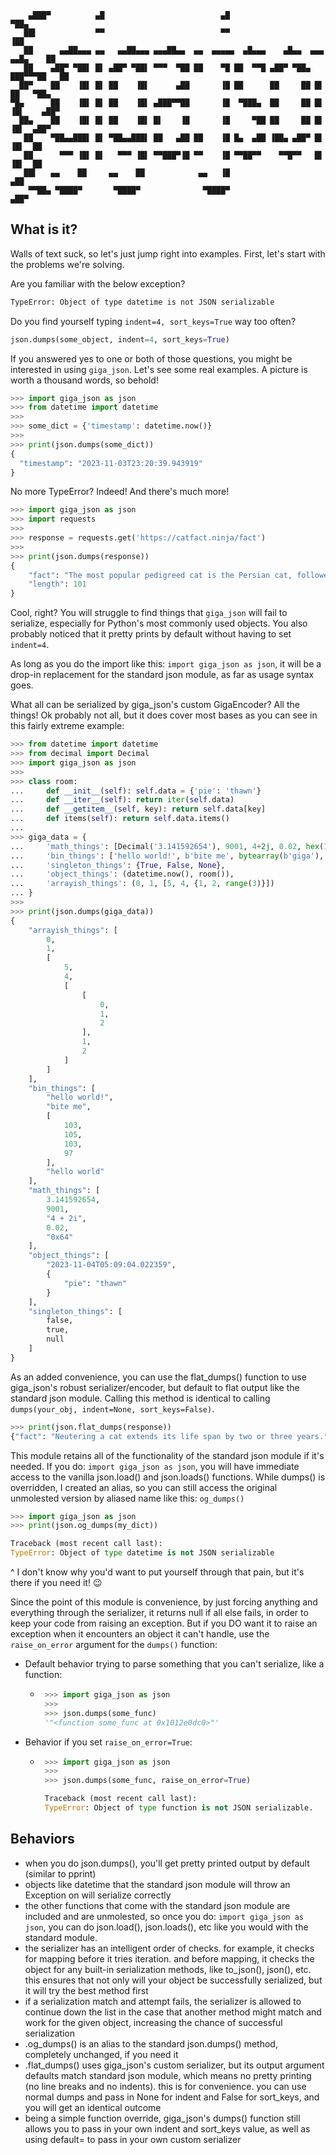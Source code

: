 ```
    ▄███▀          ▄█                          ▄█                           ▀██▄
   ██▌             ▀▀                          ▀▀                             ▐██
   ██      ▄▄██▄▄▄ ▄▄   ▄▄██▄▄▄ ▄▄▄██▄▄  ▄▄  ▄▄▄▄▄  ▄█▄▄▄    ▄█▄▄  ▄▄▄ ▄▄█▄    ██
   ██    ▄██▀ ▀██▌ █▌ ▄██▀ ▀██▌ ▀▀▀  ▀██ ██    ▀█ ██  ▀▀█ ▄██▀ ▀██▄ ███▀▀▀██   ██
  ██▀    ██    ▐█▌ █▌ ██    ▐█▌      ▄██       ▐█ ██      ██     ██ █▌    ██   ▀██▄
▀█▄      ██    ▐█▌ █▌ ██    ▐█▌ ▄███▀▀██       ▐█  ▀███▄  ██     ██ █▌    ▐█▌    ▄██▀
  ██▄    ██    ▐█▌ █▌ ██    ▐█▌ █▌    ▐█       ▐█     ▀██ ██     ██ █▌    ▐█▌  ▄██▀
   ██    ▀██▄▄███▌ █▌ ▀██▄▄███▌ ██   ▄██ ██    ▐█ █▄  ▄██ ▐██▄ ▄██▀ █▌    ▐█▌  ██
   ██      ▀▀▀ ▐█▌ █▌   ▀▀▀ ▐█▌ ▀▀███▀▐█ ▀▀    ▐█ ▀▀██▀▀    ▀▀█▀▀   █▌    ▐█▌  ██
   ██▌   ▄▄    ██     ▄▄    ██            ▄▄   ▐█                             ▄██
    ▀▀██▄ ▀████▀       ▀████▀              ▀████▀                           ▄██▀
```

## What is it?
Walls of text suck, so let's just jump right into examples.  First, let's start with the problems we're solving.

Are you familiar with the below exception?
```bash
TypeError: Object of type datetime is not JSON serializable
```

Do you find yourself typing `indent=4, sort_keys=True` way too often?
```python
json.dumps(some_object, indent=4, sort_keys=True)
```

If you answered yes to one or both of those questions, you might be interested in using `giga_json`.  Let's see some real
examples.  A picture is worth a thousand words, so behold!

```python
>>> import giga_json as json
>>> from datetime import datetime
>>> 
>>> some_dict = {'timestamp': datetime.now()}
>>>
>>> print(json.dumps(some_dict))
{
  "timestamp": "2023-11-03T23:20:39.943919"
}
```

No more TypeError?  Indeed!  And there's much more!

```python
>>> import giga_json as json
>>> import requests
>>> 
>>> response = requests.get('https://catfact.ninja/fact')
>>> 
>>> print(json.dumps(response))
{
    "fact": "The most popular pedigreed cat is the Persian cat, followed by the Main Coon cat and the Siamese cat.",
    "length": 101
}
```

Cool, right?  You will struggle to find things that `giga_json` will fail to serialize, especially for Python's most commonly used objects.  You also probably noticed that it pretty prints by default without having to set `indent=4`.

As long as you do the import like this: `import giga_json as json`, it will be a drop-in replacement for the standard json module, as far as usage syntax goes.  

What all can be serialized by giga_json's custom GigaEncoder?  All the things!  Ok probably not all, but it does cover most bases as you can see in this fairly extreme example:

```python
>>> from datetime import datetime
>>> from decimal import Decimal
>>> import giga_json as json
>>> 
>>> class room:
...     def __init__(self): self.data = {'pie': 'thawn'}
...     def __iter__(self): return iter(self.data)
...     def __getitem__(self, key): return self.data[key]
...     def items(self): return self.data.items()
... 
>>> giga_data = {
...     'math_things': [Decimal('3.141592654'), 9001, 4+2j, 0.02, hex(100)],
...     'bin_things': ['hello world!', b'bite me', bytearray(b'giga'), memoryview(bytearray(b'hello world'))],
...     'singleton_things': {True, False, None},
...     'object_things': (datetime.now(), room()),
...     'arrayish_things': (0, 1, [5, 4, {1, 2, range(3)}])
... }
>>> 
>>> print(json.dumps(giga_data))
{
    "arrayish_things": [
        0,
        1,
        [
            5,
            4,
            [
                [
                    0,
                    1,
                    2
                ],
                1,
                2
            ]
        ]
    ],
    "bin_things": [
        "hello world!",
        "bite me",
        [
            103,
            105,
            103,
            97
        ],
        "hello world"
    ],
    "math_things": [
        3.141592654,
        9001,
        "4 + 2i",
        0.02,
        "0x64"
    ],
    "object_things": [
        "2023-11-04T05:09:04.022359",
        {
            "pie": "thawn"
        }
    ],
    "singleton_things": [
        false,
        true,
        null
    ]
}

```

As an added convenience, you can use the flat_dumps() function to use giga_json's robust serializer/encoder, but default to flat output like the standard json module.  Calling this method is identical to calling `dumps(your_obj, indent=None, sort_keys=False)`.
```python
>>> print(json.flat_dumps(response))
{"fact": "Neutering a cat extends its life span by two or three years.", "length": 60}
```

This module retains all of the functionality of the standard json module if it's needed.  If you do: `import giga_json as json`, you will have immediate access to the vanilla json.load() and json.loads() functions.  While dumps() is overridden, I created an alias, so you can still access the original unmolested version by aliased name like this: `og_dumps()`

```python
>>> import giga_json as json
>>> print(json.og_dumps(my_dict))

Traceback (most recent call last):
TypeError: Object of type datetime is not JSON serializable
```

^ I don't know why you'd want to put yourself through that pain, but it's there if you need it! 😉

Since the point of this module is convenience, by just forcing anything and everything through the serializer, it returns null if all else fails, in order to keep your code from raising an exception.  But if you DO want it to raise an exception when it encounters an object it can't handle, use the `raise_on_error` argument for the `dumps()` function:

  - Default behavior trying to parse something that you can't serialize, like a function:
    - ```python
       >>> import giga_json as json
       >>>
       >>> json.dumps(some_func)
       '"<function some_func at 0x1012e0dc0>"'
       ```

  - Behavior if you set `raise_on_error=True`:
    - ```python
       >>> import giga_json as json
       >>>
       >>> json.dumps(some_func, raise_on_error=True)

       Traceback (most recent call last):
       TypeError: Object of type function is not JSON serializable.
      ```

## Behaviors
- when you do json.dumps(), you'll get pretty printed output by default (similar to pprint)
- objects like datetime that the standard json module will throw an Exception on will serialize correctly
- the other functions that come with the standard json module are included and are unmolested, so once you do: `import giga_json as json`, you can do json.load(), json.loads(), etc like you would with the standard module.
- the serializer has an intelligent order of checks.  for example, it checks for mapping before it tries iteration.  and before mapping, it checks the object for any built-in serialization methods, like to_json(), json(), etc.  this ensures that not only will your object be successfully serialized, but it will try the best method first
- if a serialization match and attempt fails, the serializer is allowed to continue down the list in the case that another method might match and work for the given object, increasing the chance of successful serialization
- .og_dumps() is an alias to the standard json.dumps() method, completely unchanged, if you need it
- .flat_dumps() uses giga_json's custom serializer, but its output argument defaults match standard json module, which means no pretty printing (no line breaks and no indents).  this is for convenience.  you can use normal dumps and pass in None for indent and False for sort_keys, and you will get an identical outcome
- being a simple function override, giga_json's dumps() function still allows you to pass in your own indent and sort_keys value, as well as using default= to pass in your own custom serializer
